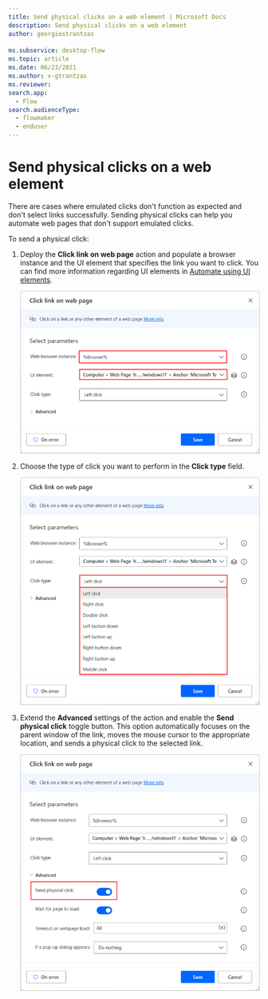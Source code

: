 ```yaml
---
title: Send physical clicks on a web element | Microsoft Docs
description: Send physical clicks on a web element
author: georgiostrantzas

ms.subservice: desktop-flow
ms.topic: article
ms.date: 06/23/2021
ms.author: v-gtrantzas
ms.reviewer:
search.app: 
  - Flow
search.audienceType: 
  - flowmaker
  - enduser
---
```


# Send physical clicks on a web element

There are cases where emulated clicks don't function as expected and don't select links successfully. Sending physical clicks can help you automate web pages that don't support emulated clicks. 

To send a physical click:

1. Deploy the **Click link on web page** action and populate a browser instance and the UI element that specifies the link you want to click. You can find more information regarding UI elements in [Automate using UI elements](../ui-elements.md).

    ![Screenshot of the Click link on web page action.](media\send-physical-clicks-web-element\click-link-web-page-action.png)

1. Choose the type of click you want to perform in the **Click type** field. 

    ![Screenshot of the Click type field in the Click link on web page action.](media\send-physical-clicks-web-element\click-link-web-page-action-click-type.png)

1. Extend the **Advanced** settings of the action and enable the **Send physical click** toggle button. This option automatically focuses on the parent window of the link, moves the mouse cursor to the appropriate location, and sends a physical click to the selected link.

   ![Screenshot of the Send physical click option in the Click link on web page action.](media\send-physical-clicks-web-element\click-link-web-page-action-advanced.png)